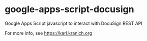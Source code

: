 # google-apps-script-docusign
Google Apps Script javascript to interact with DocuSign REST API

For more info, see https://karl.kranich.org
